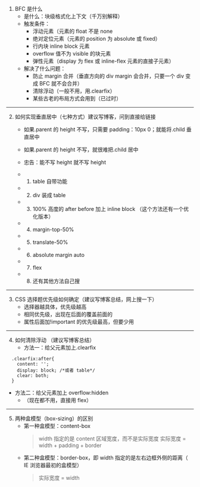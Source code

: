1. BFC 是什么
   - 是什么：块级格式化上下文（千万别解释）
   - 触发条件：
     - 浮动元素（元素的 float 不是 none
     - 绝对定位元素（元素的 position 为 absolute 或 fixed）
     - 行内块 inline block 元素
     - overflow 值不为 visible 的块元素
     - 弹性元素（display 为 flex 或 inline-flex 元素的直接子元素）
   - 解决了什么问题：
     - 防止 margin 合并（垂直方向的 div margin 会合并，只要一个 div 变成 BFC 就不会合并）
     - 清除浮动（一般不用，用.clearfix）
     - 某些古老的布局方式会用到（已过时）

---

2. 如何实现垂直居中（七种方式）建议写博客，问到直接给链接

   - 如果.parent 的 height 不写，只需要 padding：10px 0；就能将.child 垂直居中
   - 如果.parent 的 height 不写，就很难把.child 居中
   - 忠告：能不写 height 就不写 height

   - 1. table 自带功能
   - 2. div 装成 table
   - 3. 100% 高度的 after before 加上 inline block （这个方法还有一个优化版本）
   - 4. margin-top-50%
   - 5. translate-50%
   - 6. absolute margin auto
   - 7. flex
   - 8. 还有其他方法自己搜

---

3. CSS 选择题优先级如何确定（建议写博客总结，网上搜一下）
   - 选择器越具体，优先级越高
   - 相同优先级，出现在后面的覆盖前面的
   - 属性后面加!important 的优先级最高，但要少用

---

4. 如何清除浮动 （建议写博客总结）
   - 方法一：给父元素加上.clearfix

```
  .clearfix:after{
    content: '';
    display: block; /*或者 table*/
    clear: both;
  }
```

- 方法二：给父元素加上 overflow:hidden
  - （现在都不用，直接用 flex）

---

5. 两种盒模型（box-sizing）的区别
   - 第一种盒模型：content-box
     > width 指定的是 content 区域宽度，而不是实际宽度
     > 实际宽度 = width + padding + border
   - 第二种盒模型：border-box，即 width 指定的是左右边框外侧的距离（ IE 浏览器最初的盒模型）
     > 实际宽度 = width
